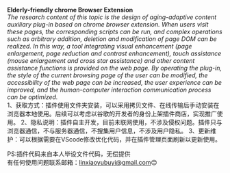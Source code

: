 **Elderly-friendly chrome Browser Extension**  
*The research content of this topic is the design of aging-adaptive content auxiliary plug-in based on chrome browser extension. 
When users visit these pages, the corresponding scripts can be run, and complex operations such as arbitrary addition, 
deletion and modification of page DOM can be realized. In this way, a tool integrating visual enhancement 
(page enlargement, page reduction and contrast enhancement), 
touch assistance (mouse enlargement and cross star assistance) and other content assistance functions is provided on the web page. 
By operating the plug-in, the style of the current browsing page of the user can be modified, the accessibility of the web page can be increased, 
the user experience can be improved, and the human-computer interaction communication process can be optimized.*    
1、获取方式：插件使用文件夹安装，可以采用拷贝文件、在线传输后手动安装在浏览器本地使用。后续可以考虑以谷歌的开发者的身份上架插件商店，实现推广使用。
2、隐私说明：插件自主开发，目前未联网使用，不涉及侵权问题。插件只与浏览器通信，不与服务器通信，不搜集用户信息，不涉及用户隐私。
3、更新维护：可以根据需要在VScode修改优化代码，并在插件管理页面刷新以更新使用。
  
PS:插件代码来自本人毕设文件代码，无偿提供  
  有任何使用问题联系邮箱：linxiaoyubuyi@gmail.com😊

